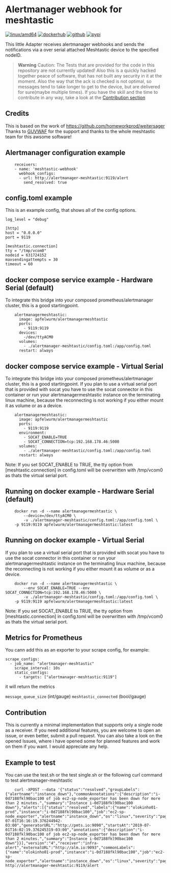 # Alertmanager webhook for meshtastic

[![linux/amd64](https://github.com/Apfelwurm/alertmanagermeshtastic/actions/workflows/build-linux-image.yml/badge.svg)](https://github.com/Apfelwurm/alertmanagermeshtastic/actions/workflows/build-linux-image.yml)
[![dockerhub](https://img.shields.io/badge/dockerhub-images-important.svg?logo=Docker)](https://hub.docker.com/r/apfelwurm/alertmanagermeshtastic)
[![github](https://img.shields.io/badge/github-repository-important.svg?logo=Github)](https://github.com/Apfelwurm/alertmanagermeshtastic)
[![pypi](https://img.shields.io/badge/pypi-package-important.svg?logo=Pypi)](https://pypi.org/project/alertmanagermeshtastic)


This little Adapter receives alertmanager webhooks and sends the notifications via a over serial attached Meshtastic device to the specified nodeID.

> **Warning**
> Caution: The Tests that are provided for the code in this repository are not currently updated! Also this is a quickly hacked together peace of software, that has not built any security in it at the moment. Also the way that the ack is checked is not optimal, so messages tend to take longer to get to the device, but are delivered for sure(maybe multiple times). If you have the skill and the time to contribute in any way, take a look at the [Contribution section](#contribution)

## Credits
This is based on the work of https://github.com/homeworkprod/weitersager
Thanks to [GUVWAF](https://github.com/GUVWAF) for the support and thanks to the whole meshtastic team for this awsome software!

##  Alertmanager configuration example

```
	receivers:
	- name: 'meshtastic-webhook'
	  webhook_configs:
	  - url: http://alertmanager-meshtastic:9119/alert
	    send_resolved: true
```

## config.toml example

This is an example config, that shows all of the config options.

```
log_level = "debug"

[http]
host = "0.0.0.0"
port = 9119

[meshtastic.connection]
tty = "/tmp/vcom0"
nodeid = 631724152
maxsendingattempts = 30
timeout = 60
```


##  docker compose service example - Hardware Serial (default)

To integrate this bridge into your composed prometheus/alertmanager cluster, this is a good startingpoint.

```
    alertmanagermeshtastic:
      image: apfelwurm/alertmanagermeshtastic
      ports:
        - 9119:9119
      devices:
        -/dev/ttyACM0
      volumes:
        - ./alertmanager-meshtastic/config.toml:/app/config.toml
      restart: always
```

##  docker compose service example - Virtual Serial

To integrate this bridge into your composed prometheus/alertmanager cluster, this is a good startingpoint.
If you plan to use a virtual serial port that is provided with socat you have to use the socat connector in this container or run your alertmanagermeshtastic instance on the terminating linux machine, because the reconnecting is not working if you either mount it as volume or as a device.

```
    alertmanagermeshtastic:
      image: apfelwurm/alertmanagermeshtastic
      ports:
        - 9119:9119
      environment:
        - SOCAT_ENABLE=TRUE
        - SOCAT_CONNECTION=tcp:192.168.178.46:5000
      volumes:
        - ./alertmanager-meshtastic/config.toml:/app/config.toml
      restart: always
```

Note: If you set SOCAT_ENABLE to TRUE, the tty option from [meshtastic.connection] in config.toml will be overwritten with /tmp/vcom0 as thats the virtual serial port.

##  Running on docker example - Hardware Serial (default)

```
    docker run -d --name alertmanagermeshtastic \
		--device=/dev/ttyACM0 \
		-v ./alertmanager-meshtastic/config.toml:/app/config.toml \
    -p 9119:9119 apfelwurm/alertmanagermeshtastic:latest
```

##  Running on docker example - Virtual Serial

If you plan to use a virtual serial port that is provided with socat you have to use the socat connector in this container or run your alertmanagermeshtastic instance on the terminating linux machine, because the reconnecting is not working if you either mount it as volume or as a device.

```
    docker run -d --name alertmanagermeshtastic \
		--env SOCAT_ENABLE=TRUE --env SOCAT_CONNECTION=tcp:192.168.178.46:5000 \
		-v ./alertmanager-meshtastic/config.toml:/app/config.toml \
    -p 9119:9119 apfelwurm/alertmanagermeshtastic:latest
```
Note: If you set SOCAT_ENABLE to TRUE, the tty option from [meshtastic.connection] in config.toml will be overwritten with /tmp/vcom0 as thats the virtual serial port.


## Metrics for Prometheus
You cann add this as an exporter to your scrape config, for example:

```
scrape_configs:
  - job_name: "alertmanager-meshtastic"
    scrape_interval: 10s
    static_configs:
      - targets: ["alertmanager-meshtastic:9119"]
```

it will return the metrics

`message_queue_size` (int/gauge)
`meshtastic_connected` (bool/gauge)

## Contribution

This is currently a minimal implementation that supports only a single node as a receiver. If you need additional features, you are welcome to open an issue, or even better, submit a pull request. You can also take a look on the opened Issues, where i have opened some for planned features and work on them if you want. I would appreciate any help.


## Example to test

You can use the test.sh or the test single.sh or the following curl command to test alertmanager-meshtastic
```
	curl -XPOST --data '{"status":"resolved","groupLabels":{"alertname":"instance_down"},"commonAnnotations":{"description":"i-0d7188fkl90bac100 of job ec2-sp-node_exporter has been down for more than 2 minutes.","summary":"Instance i-0d7188fkl90bac100 down"},"alerts":[{"status":"resolved","labels":{"name":"olokinho01-prod","instance":"i-0d7188fkl90bac100","job":"ec2-sp-node_exporter","alertname":"instance_down","os":"linux","severity":"page"},"endsAt":"2019-07-01T16:16:19.376244942-03:00","generatorURL":"http://pmts.io:9090","startsAt":"2019-07-01T16:02:19.376245319-03:00","annotations":{"description":"i-0d7188fkl90bac100 of job ec2-sp-node_exporter has been down for more than 2 minutes.","summary":"Instance i-0d7188fkl90bac100 down"}}],"version":"4","receiver":"infra-alert","externalURL":"http://alm.io:9093","commonLabels":{"name":"olokinho01-prod","instance":"i-0d7188fkl90bac100","job":"ec2-sp-node_exporter","alertname":"instance_down","os":"linux","severity":"page"}}' http://alertmanager-meshtastic:9119/alert
```
